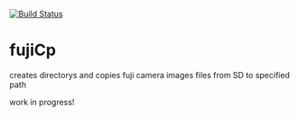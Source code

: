 [![Build Status](https://travis-ci.org/andiMenge/fujiCameraIngester.svg?branch=master)](https://travis-ci.org/andiMenge/fujiCameraIngester)
# fujiCp
creates directorys and copies fuji camera images files from SD to specified path


work in progress!
